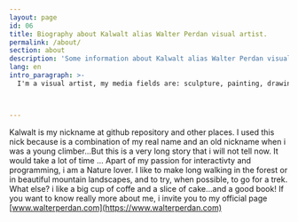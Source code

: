 ```yaml
---
layout: page
id: 06
title: Biography about Kalwalt alias Walter Perdan visual artist.
permalink: /about/
section: about
description: 'Some information about Kalwalt alias Walter Perdan visual artist. See the attached link for more.'
lang: en
intro_paragraph: >-
  I'm a visual artist, my media fields are: sculpture, painting, drawing, 3d, coding and interactivity



---
```


Kalwalt is my nickname at github repository and other places. I used this nick because is a combination of my real name and
  an old nickname when i was a young climber...But this is a very long story that i will not tell now. It would take a lot of time ...
  Apart of my passion for interactivty and programming, i am a Nature lover. I like to make long walking in the forest or
  in beautiful mountain landscapes, and to try, when possible, to go for a trek.
  What else? i like a big cup of coffe and a slice of cake...and a good book!
  If you want to know really more about me, i invite you to my official page
    [www.walterperdan.com](https://www.walterperdan.com)
